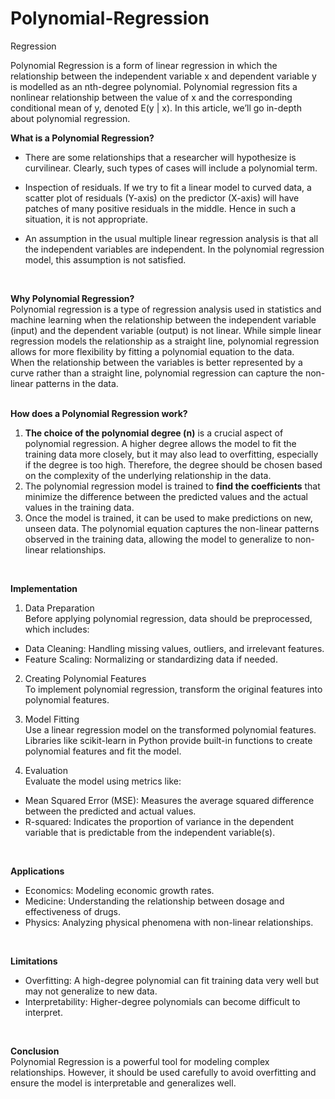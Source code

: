 # Polynomial-Regression
Regression
<br/>

Polynomial Regression is a form of linear regression in which the relationship between the independent variable x and dependent variable y is modelled as an nth-degree polynomial. Polynomial regression fits a nonlinear relationship between the value of x and the corresponding conditional mean of y, denoted E(y | x). In this article, we’ll go in-depth about polynomial regression.
<br/>

**What is a Polynomial Regression?** <br/>
* There are some relationships that a researcher will hypothesize is curvilinear. Clearly, such types of cases will include a polynomial term.

* Inspection of residuals. If we try to fit a linear model to curved data, a scatter plot of residuals (Y-axis) on the predictor (X-axis) will have patches of many positive residuals in the middle. Hence in such a situation, it is not appropriate.

* An assumption in the usual multiple linear regression analysis is that all the independent variables are independent. In the polynomial regression model, this assumption is not satisfied.
<br/>

**Why Polynomial Regression?** <br/>
Polynomial regression is a type of regression analysis used in statistics and machine learning when the relationship between the independent variable (input) and the dependent variable (output) is not linear. While simple linear regression models the relationship as a straight line, polynomial regression allows for more flexibility by fitting a polynomial equation to the data. <br/>
When the relationship between the variables is better represented by a curve rather than a straight line, polynomial regression can capture the non-linear patterns in the data. <br/>
<br/>

**How does a Polynomial Regression work?** <br/>
1. **The choice of the polynomial degree (n)** is a crucial aspect of polynomial regression. A higher degree allows the model to fit the training data more closely, but it may also lead to overfitting, especially if the degree is too high. Therefore, the degree should be chosen based on the complexity of the underlying relationship in the data.
2. The polynomial regression model is trained to **find the coefficients** that minimize the difference between the predicted values and the actual values in the training data.
3. Once the model is trained, it can be used to make predictions on new, unseen data. The polynomial equation captures the non-linear patterns observed in the training data, allowing the model to generalize to non-linear relationships. <br/>
<br/>

**Implementation** <br/>
1. Data Preparation <br/>
Before applying polynomial regression, data should be preprocessed, which includes:
* Data Cleaning: Handling missing values, outliers, and irrelevant features.
* Feature Scaling: Normalizing or standardizing data if needed.
  
2. Creating Polynomial Features <br/>
To implement polynomial regression, transform the original features into polynomial features.

3. Model Fitting <br>
Use a linear regression model on the transformed polynomial features. Libraries like scikit-learn in Python provide built-in functions to create polynomial features and fit the model.

4. Evaluation <br/>
Evaluate the model using metrics like:
* Mean Squared Error (MSE): Measures the average squared difference between the predicted and actual values.
* R-squared: Indicates the proportion of variance in the dependent variable that is predictable from the independent variable(s).
<br/>

**Applications** <br/>
* Economics: Modeling economic growth rates.
* Medicine: Understanding the relationship between dosage and effectiveness of drugs.
* Physics: Analyzing physical phenomena with non-linear relationships. <br/>
<br/>

**Limitations** <br/>
* Overfitting: A high-degree polynomial can fit training data very well but may not generalize to new data.
* Interpretability: Higher-degree polynomials can become difficult to interpret. <br/>
<br/>

**Conclusion** <br/>
Polynomial Regression is a powerful tool for modeling complex relationships. However, it should be used carefully to avoid overfitting and ensure the model is interpretable and generalizes well.
